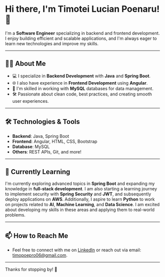 # Hi there, I'm Timotei Lucian Poenaru! 👋

I'm a **Software Engineer** specializing in backend and frontend development. I enjoy building efficient and scalable applications, and I'm always eager to learn new technologies and improve my skills.

---

## 👨‍💻 About Me

- 💻 I specialize in **Backend Development** with **Java** and **Spring Boot**.
- 🌐 I also have experience in **Frontend Development** using **Angular**.
- 💾 I'm skilled in working with **MySQL** databases for data management.
- 🛠️ Passionate about clean code, best practices, and creating smooth user experiences.

---

## 🛠️ Technologies & Tools

- **Backend**: Java, Spring Boot
- **Frontend**: Angular, HTML, CSS, Bootstrap
- **Database**: MySQL
- **Others**: REST APIs, Git, and more!

---

## 🌱 Currently Learning

I'm currently exploring advanced topics in **Spring Boot** and expanding my knowledge in **full-stack development**. I am also starting a learning journey to implement security with **Spring Security** and **JWT**, and subsequently deploy applications on **AWS**. Additionally, I aspire to learn **Python** to work on projects related to **AI**, **Machine Learning**, and **Data Science**. I am excited about developing my skills in these areas and applying them to real-world problems.

---

## 📫 How to Reach Me

- Feel free to connect with me on [LinkedIn]([https://www.linkedin.com/in/timotei-lucian-poenaru-2856691a3/](https://www.linkedin.com/in/timotei-lucian-poenaru-2856691a3/)) or reach out via email: [timopoepro06@gmail.com](mailto:timopoepro06@gmail.com).

---

Thanks for stopping by! 🚀
